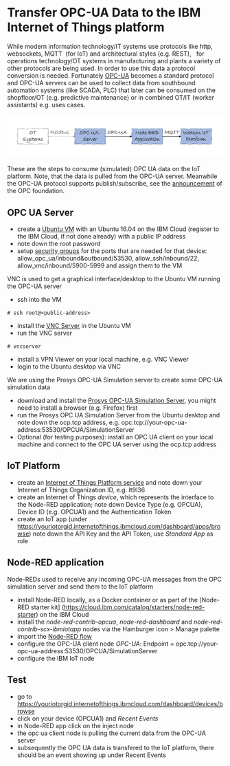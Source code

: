 # Transfer OPC-UA Data to the IBM Internet of Things platform
While modern information technology/IT systems use protocols like http, websockets, MQTT  (for IoT) and architectural styles (e.g. REST),   for operations technology/OT systems in manufacturing and plants a variety of other protocols are being used. In order to use this data a protocol conversion is needed. Fortunately [OPC-UA](https://en.wikipedia.org/wiki/OPC_Unified_Architecture) becomes a standard protocol and OPC-UA servers can be used to collect data from southbound automation systems (like SCADA, PLC) that later can be consumed on the shopfloor/OT (e.g. predictive maintenance) or in combined OT/IT (worker assistants) e.g. uses cases. 
  
![Data flow](OpcuaToWiotp.jpeg)

These are the steps to consume (simulated) OPC UA data on the IoT platform. Note, that the data is pulled from the OPC-UA server. Meanwhile the OPC-UA protocol supports publish/subscribe, see the [announcement](https://opcfoundation.org/news/press-releases/opc-foundation-announces-opc-ua-pubsub-release-important-extension-opc-ua-communication-platform/) of the OPC foundation.

## OPC UA Server 
* create a [Ubuntu VM](https://cloud.ibm.com/classic/devices) with an Ubuntu 16.04 on the IBM Cloud (register to the IBM Cloud, if not done already) with a public IP address
* note down the root password
* setup [security groups](https://cloud.ibm.com/classic/security/securitygroups) for the ports that are needed for that device: allow_opc_ua/inbound&outbound/53530, allow_ssh/inbound/22, allow_vnc/inbound/5900-5999 and assign them to the VM

VNC is used to get a graphical interface/desktop to the Ubuntu VM running the OPC-UA server
* ssh into the VM 
~~~~
# ssh root@<public-address>
~~~~
* install the [VNC Server](https://www.digitalocean.com/community/tutorials/how-to-install-and-configure-vnc-on-ubuntu-16-04) in the Ubuntu VM
* run the VNC server 
~~~~
# vncserver 
~~~~

* install a VPN Viewer on your local machine, e.g. VNC Viewer
* login to the Ubuntu desktop via VNC

We are using the Prosys OPC-UA Simulation server to create some OPC-UA simulation data
* download and install the [Prosys OPC-UA Simulation Server](https://www.prosysopc.com/products/opc-ua-simulation-server/), you might need to install a browser (e.g. Firefox) first
* run the Prosys OPC UA Simulation Server from the Ubuntu desktop and note down the ocp.tcp address, e.g. opc.tcp://your-opc-ua-address:53530/OPCUA/SimulationServer
* Optional (for testing purposes): install an OPC UA client on your local machine and connect to the OPC UA server using the ocp.tcp address

## IoT Platform
* create an [Internet of Things Platform service](https://cloud.ibm.com/catalog/services/internet-of-things-platform) and note down your Internet of Things Organization ID, e.g. lt9l36
* create an Internet of Things *device*, which represents the interface to the Node-RED application; note down Device Type (e.g. OPCUA), Device ID (e.g. OPCUA1) and the Authentication Token
* create an IoT app (under https://youriotorgid.internetofthings.ibmcloud.com/dashboard/apps/browse) note down the API Key and the API Token, use *Standard App* as role

## Node-RED application
Node-REDs used to receive any incoming OPC-UA messages from the OPC simulation server and send them to the IoT platform
* install Node-RED locally, as a Docker container or as part of the [Node-RED starter kit] (https://cloud.ibm.com/catalog/starters/node-red-starter) on the IBM Cloud
* install the *node-red-contrib-opcua*, *node-red-dashboard* and *node-red-contrib-scx-ibmiotapp* nodes via the Hamburger icon > Manage palette
* import the [Node-RED flow](./node-red-flow) 
* configure the OPC-UA client node *OPC-UA*: Endpoint = opc.tcp://your-opc-ua-address:53530/OPCUA/SimulationServer
* configure the IBM IoT node

## Test
* go to https://youriotorgid.internetofthings.ibmcloud.com/dashboard/devices/browse
* click on your device (OPCUA1) and *Recent Events*
* in Node-RED app click on the inject node
* the opc ua client node is pulling the current data from the OPC-UA server
* subsequently the OPC UA data is transfered to the IoT platform, there should be an event showing up under Recent Events


